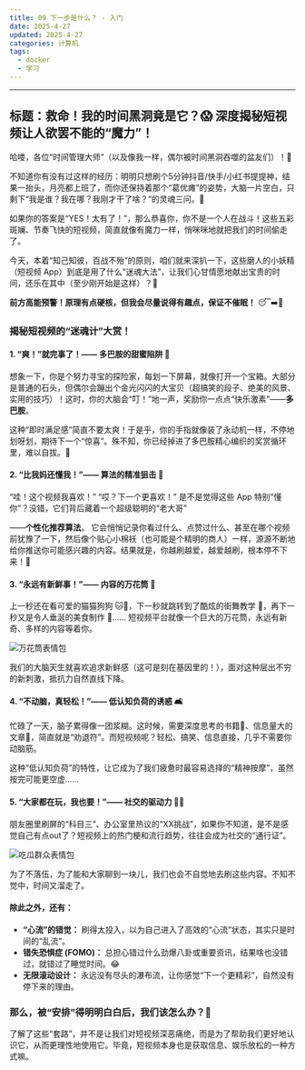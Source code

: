 ```yaml
---
title: 09 下一步是什么？ - 入门
date: 2025-4-27
updated: 2025-4-27
categories: 计算机
tags:
  - docker
  - 学习
---
```


---

## 标题：救命！我的时间黑洞竟是它？😱 深度揭秘短视频让人欲罢不能的“魔力”！

哈喽，各位“时间管理大师”（以及像我一样，偶尔被时间黑洞吞噬的盆友们）！👋

不知道你有没有过这样的经历：明明只想刷个5分钟抖音/快手/小红书提提神，结果一抬头，月亮都上班了，而你还保持着那个“葛优瘫”的姿势，大脑一片空白，只剩下“我是谁？我在哪？我刚才干了啥？”的灵魂三问。🤔

如果你的答案是“YES！太有了！”，那么恭喜你，你不是一个人在战斗！这些五彩斑斓、节奏飞快的短视频，简直就像有魔力一样，悄咪咪地就把我们的时间偷走了。

今天，本着“知己知彼，百战不殆”的原则，咱们就来深扒一下，这些磨人的小妖精（短视频 App）到底是用了什么“迷魂大法”，让我们心甘情愿地献出宝贵的时间，还乐在其中（至少刚开始是这样）？🧐

**前方高能预警！原理有点硬核，但我会尽量说得有趣点，保证不催眠！** 😴➡️🤩

### 揭秘短视频的“迷魂计”大赏！

#### 1. “爽！”就完事了！—— 多巴胺的甜蜜陷阱 🍭

想象一下，你是个努力寻宝的探险家，每划一下屏幕，就像打开一个宝箱。大部分是普通的石头，但偶尔会蹦出个金光闪闪的大宝贝（超搞笑的段子、绝美的风景、实用的技巧）！这时，你的大脑会“叮！”地一声，奖励你一点点“快乐激素”——**多巴胺**。


这种“即时满足感”简直不要太爽！于是乎，你的手指就像装了永动机一样，不停地划呀划，期待下一个“惊喜”。殊不知，你已经掉进了多巴胺精心编织的奖赏循环里，难以自拔。🔁

#### 2. “比我妈还懂我！”—— 算法的精准狙击 🎯

“哇！这个视频我喜欢！” “哎？下一个更喜欢！” 是不是觉得这些 App 特别“懂你”？没错，它们背后藏着一个超级聪明的“老大哥”

——**个性化推荐算法**。
它会悄悄记录你看过什么、点赞过什么、甚至在哪个视频前犹豫了一下，然后像个贴心小棉袄（也可能是个精明的商人）一样，源源不断地给你推送你可能感兴趣的内容。结果就是，你越刷越爱，越爱越刷，根本停不下来！🤯

#### 3. “永远有新鲜事！”—— 内容的万花筒 🌈

上一秒还在看可爱的猫猫狗狗 🐱🐶，下一秒就跳转到了酷炫的街舞教学 🕺，再下一秒又是令人垂涎的美食制作 🍜…… 短视频平台就像一个巨大的万花筒，永远有新奇、多样的内容等着你。

![万花筒表情包](https://img.icons8.com/plasticine/100/000000/confetti.png)

我们的大脑天生就喜欢追求新鲜感（这可是刻在基因里的！），面对这种层出不穷的新刺激，抵抗力自然直线下降。

#### 4. “不动脑，真轻松！”—— 低认知负荷的诱惑 🛋️

忙碌了一天，脑子累得像一团浆糊。这时候，需要深度思考的书籍📖、信息量大的文章📝，简直就是“劝退符”。而短视频呢？轻松、搞笑、信息直接，几乎不需要你动脑筋。

这种“低认知负荷”的特性，让它成为了我们疲惫时最容易选择的“精神按摩”，虽然按完可能更空虚……

#### 5. “大家都在玩，我也要！”—— 社交的驱动力 👯‍♀️

朋友圈里刷屏的“科目三”、办公室里热议的“XX挑战”，如果你不知道，是不是感觉自己有点out了？短视频上的热门梗和流行趋势，往往会成为社交的“通行证”。

![吃瓜群众表情包](https://img.icons8.com/color/96/000000/popcorn.png)

为了不落伍，为了能和大家聊到一块儿，我们也会不自觉地去刷这些内容。不知不觉中，时间又溜走了。

#### 除此之外，还有：

*   **“心流”的错觉：** 刷得太投入，以为自己进入了高效的“心流”状态，其实只是时间的“乱流”。
*   **错失恐惧症 (FOMO)：** 总担心错过什么劲爆八卦或重要资讯，结果啥也没错过，就错过了睡觉时间。😂
*   **无限滚动设计：** 永远没有尽头的瀑布流，让你感觉“下一个更精彩”，自然没有停下来的理由。

### 那么，被“安排”得明明白白后，我们该怎么办？🤔

了解了这些“套路”，并不是让我们对短视频深恶痛绝，而是为了帮助我们更好地认识它，从而更理性地使用它。毕竟，短视频本身也是获取信息、娱乐放松的一种方式嘛。


